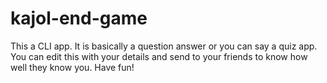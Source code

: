 # kajol-end-game
This a CLI app. It is basically a question answer or you can say a quiz app. You can edit this with your details and send to your friends to know how well they know you. Have fun!

